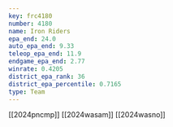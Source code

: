 ```yaml
---
key: frc4180
number: 4180
name: Iron Riders
epa_end: 24.0
auto_epa_end: 9.33
teleop_epa_end: 11.9
endgame_epa_end: 2.77
winrate: 0.4205
district_epa_rank: 36
district_epa_percentile: 0.7165
type: Team
---
```

[[2024pncmp]]
[[2024wasam]]
[[2024wasno]]
